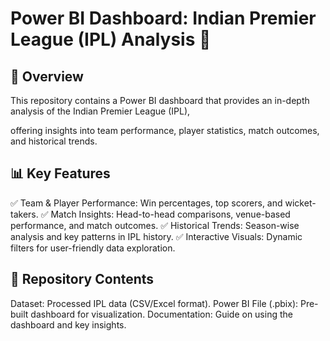 # Power BI Dashboard: Indian Premier League (IPL) Analysis 🏏

## 📌 Overview
This repository contains a Power BI dashboard that provides an in-depth analysis of the Indian Premier League (IPL), 

offering insights into team performance, player statistics, match outcomes, and historical trends.

## 📊 Key Features
✅ Team & Player Performance: Win percentages, top scorers, and wicket-takers.
✅ Match Insights: Head-to-head comparisons, venue-based performance, and match outcomes.
✅ Historical Trends: Season-wise analysis and key patterns in IPL history.
✅ Interactive Visuals: Dynamic filters for user-friendly data exploration.

## 📁 Repository Contents
Dataset: Processed IPL data (CSV/Excel format).
Power BI File (.pbix): Pre-built dashboard for visualization.
Documentation: Guide on using the dashboard and key insights.
